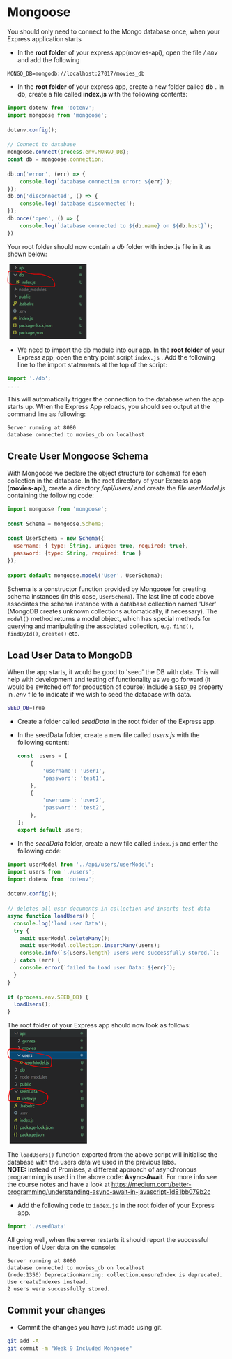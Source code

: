 # Mongoose

You should only need to connect to the Mongo database once, when your Express application starts

- In the **root folder** of your express app(movies-api), open the file */.env* and add the following
```
MONGO_DB=mongodb://localhost:27017/movies_db
```


+ In the **root folder** of your express app, create a new folder called **db** . In db, create a file called **index.js** with the following contents:

```javascript
import dotenv from 'dotenv';
import mongoose from 'mongoose';

dotenv.config();

// Connect to database
mongoose.connect(process.env.MONGO_DB);
const db = mongoose.connection;

db.on('error', (err) => {
    console.log(`database connection error: ${err}`);
});
db.on('disconnected', () => {
    console.log('database disconnected');
});
db.once('open', () => {
    console.log(`database connected to ${db.name} on ${db.host}`);
})
```

Your root folder should now contain a *db* folder with index.js file in it as shown below:

<img src="./img/image-20211112135225016.png" alt="image-20211112135225016" style="zoom:50%;" />

+ We need to import the db module into our app. In the **root folder** of your Express app, open the entry point script ``index.js`` . Add the following line to the import statements at the top of the script:

~~~javascript
import './db';
....
~~~

This will automatically trigger the connection to the database when the app starts up. 
When the Express App reloads, you should see output at the command line as following:

```
Server running at 8080
database connected to movies_db on localhost

```



## Create User Mongoose Schema

With Mongoose we declare the object structure (or schema) for each collection in the database. In the root directory of your Express app (**movies-api**), create a directory */api/users/* and create the file *userModel.js* containing the following code:

```javascript
import mongoose from 'mongoose';

const Schema = mongoose.Schema;

const UserSchema = new Schema({
  username: { type: String, unique: true, required: true},
  password: {type: String, required: true }
});

export default mongoose.model('User', UserSchema);
```

Schema is a constructor function provided by Mongoose for creating schema instances (in this case, ``UserSchema``). The last line of code above associates the schema instance with a database collection named 'User' (MongoDB creates unknown collections automatically, if necessary). The ``model()`` method returns a model object, which has special methods for querying and manipulating the associated collection, e.g. ``find()``, ``findById()``, ``create()`` etc.

## Load User Data to MongoDB

When the app starts, it would be good to 'seed' the DB with data. This will help with development and testing of functionality as we go forward (it would be switched off for production of course) 
Include a ``SEED_DB`` property in *.env* file to indicate if we wish to seed the database with data. 

```bash
SEED_DB=True
```

+ Create a folder called *seedData* in the root folder of the Express app.

+ In the seedData folder, create a new file called *users.js* with the following content:

  ~~~javascript
  const  users = [
      {
          'username': 'user1',
          'password': 'test1',
      },
      {
          'username': 'user2',
          'password': 'test2',
      },
  ];
  export default users;
  ~~~

  

+ In the *seedData* folder, create a new file called ``index.js``  and enter the following code:

```javascript
import userModel from '../api/users/userModel';
import users from './users';
import dotenv from 'dotenv';

dotenv.config();

// deletes all user documents in collection and inserts test data
async function loadUsers() {
  console.log('load user Data');
  try {
    await userModel.deleteMany();
    await userModel.collection.insertMany(users);
    console.info(`${users.length} users were successfully stored.`);
  } catch (err) {
    console.error(`failed to Load user Data: ${err}`);
  }
}

if (process.env.SEED_DB) {
  loadUsers();
}
```



The root folder of your Express app should now look as follows:
<img src="./img/image-20211112141601383.png" alt="image-20211112141601383" style="zoom:50%;" />

The ``loadUsers()`` function exported from the above script will initialise the database with the users data we used in the previous labs.  
**NOTE:** instead of Promises, a different approach of asynchronous programming is used in the above code: **Async-Await**. For more info see the course notes and have a look at https://medium.com/better-programming/understanding-async-await-in-javascript-1d81bb079b2c

+ Add the following code to ``index.js`` in the root folder of your Express app.

```javascript
import './seedData'

```

All going well, when the server restarts it should report the successful insertion of User data on the console: 

```
Server running at 8080
database connected to movies_db on localhost
(node:1356) DeprecationWarning: collection.ensureIndex is deprecated. Use createIndexes instead.
2 users were successfully stored.
```

## Commit your changes

- Commit the changes you have just made using git.

~~~bash
git add -A
git commit -m "Week 9 Included Mongoose"
~~~
